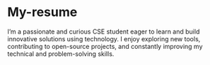 # My-resume
I’m a passionate and curious CSE student eager to learn and build innovative solutions using technology. I enjoy exploring new tools, contributing to open-source projects, and constantly improving my technical and problem-solving skills.
